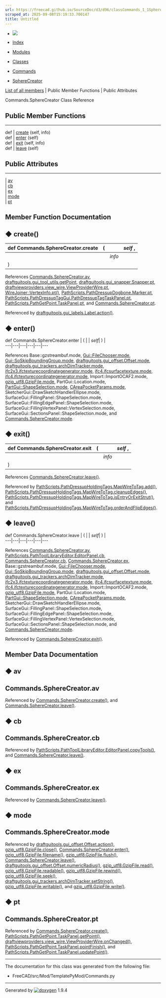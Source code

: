 ```yaml
---
url: https://freecad.github.io/SourceDoc/d3/d96/classCommands_1_1SphereCreator.html
scraped_at: 2025-09-08T15:19:33.700147
title: Untitled
---
```


  * [ ![](https://www.freecad.org/svg/logo-freecad.svg) ](https://freecadweb.org "FreeCAD")
  * [Index](../../index.html "Index")
  * [Modules](../../modules.html "Modules list")
  * [Classes](../../annotated.html "Annotated list")

  * [Commands](../../da/d2d/namespaceCommands.html)
  * [SphereCreator](../../d3/d96/classCommands_1_1SphereCreator.html)

[List of all members](../../d3/dbf/classCommands_1_1SphereCreator-members.html) | Public Member Functions | Public Attributes

Commands.SphereCreator Class Reference

##  Public Member Functions  
  
---  
def | [create](../../d3/d96/classCommands_1_1SphereCreator.html#a883a01e86dd4330a4d6e5bbb28cdc226) (self, info)  
def | [enter](../../d3/d96/classCommands_1_1SphereCreator.html#ae5b24979792d6df49166c303bac5e35e) (self)  
def | [exit](../../d3/d96/classCommands_1_1SphereCreator.html#a063ea748fef14a096b19022231b8ade7) (self, info)  
def | [leave](../../d3/d96/classCommands_1_1SphereCreator.html#afa6deb8b50c7d0fb04a44305664e0b59) (self)  
  
##  Public Attributes  
  
---  
|
[av](../../d3/d96/classCommands_1_1SphereCreator.html#ad7947752d4ce77f11c52ae39be6d63a7)  
|
[cb](../../d3/d96/classCommands_1_1SphereCreator.html#a222f6d32ead74c727a1936def421f6c8)  
|
[ex](../../d3/d96/classCommands_1_1SphereCreator.html#a68b850641adc01b51c4806714eb3584f)  
|
[mode](../../d3/d96/classCommands_1_1SphereCreator.html#a786d7d1f4d3369798c28e9ed094841f1)  
|
[pt](../../d3/d96/classCommands_1_1SphereCreator.html#a75d4f6db49e0debfa869c971ecc9998b)  
  
## Member Function Documentation

## ◆ create()

def Commands.SphereCreator.create  | ( |  | _self_ ,   
---|---|---|---  
|  |  | _info_  
| ) | |   
  
References
[Commands.SphereCreator.av](../../d3/d96/classCommands_1_1SphereCreator.html#ad7947752d4ce77f11c52ae39be6d63a7),
[draftguitools.gui_tool_utils.getPoint](../../db/d6d/group__draftguitools.html#gadee75025c45db326c9f3be5a22f96eaf),
[draftguitools.gui_snapper.Snapper.pt](../../d9/de9/classdraftguitools_1_1gui__snapper_1_1Snapper.html#a1a8587e2d246e5f3a67b462c2c89ed9d),
[draftviewproviders.view_wire.ViewProviderWire.pt](../../da/dd2/classdraftviewproviders_1_1view__wire_1_1ViewProviderWire.html#a1b1c9195ce27f205df5cd92736e0ecdb),
[WireJoiner::VertexInfo.pt()](../../de/daa/structWireJoiner_1_1VertexInfo.html#a0f8b95c715e4de169ed17ef1c96a2245),
[PathScripts.PathDressupDogbone.Marker.pt](../../d9/dd1/classPathScripts_1_1PathDressupDogbone_1_1Marker.html#a3d2b3e2cd9145ddc1702632cce7decd1),
[PathScripts.PathDressupTagGui.PathDressupTagTaskPanel.pt](../../d9/d7b/classPathScripts_1_1PathDressupTagGui_1_1PathDressupTagTaskPanel.html#a44ef627446fcaf266b3de41aef5d47e9),
[PathScripts.PathGetPoint.TaskPanel.pt](../../d8/d28/classPathScripts_1_1PathGetPoint_1_1TaskPanel.html#a5a83ce88ef048e74b70a2f7bf4fabd82),
and
[Commands.SphereCreator.pt](../../d3/d96/classCommands_1_1SphereCreator.html#a75d4f6db49e0debfa869c971ecc9998b).

Referenced by
[draftguitools.gui_labels.Label.action()](../../d4/d3a/classdraftguitools_1_1gui__labels_1_1Label.html#a31d95b9c0428e8e5e2fc2c0e5ba1f9cf).

## ◆ enter()

def Commands.SphereCreator.enter  | ( |  | _self_| ) |   
---|---|---|---|---|---  
  
References Base::gzstreambuf.mode,
[Gui::FileChooser.mode](../../d3/de4/classGui_1_1FileChooser.html#a70902b233736fd75a243b67bf9bc222a),
[Gui::SoSkipBoundingGroup.mode](../../d4/d8e/classGui_1_1SoSkipBoundingGroup.html#a7c30e76c4e037c7342a65590a83a84cf),
[draftguitools.gui_offset.Offset.mode](../../d8/ddd/classdraftguitools_1_1gui__offset_1_1Offset.html#a9bed863d42929e3dddb59c901b4eed82),
[draftguitools.gui_trackers.archDimTracker.mode](../../df/d81/classdraftguitools_1_1gui__trackers_1_1archDimTracker.html#a073b4b49fbde09e3e9f1975e048d8f42),
[ifc2x3.ifctexturecoordinategenerator.mode](../../d6/daf/classifc2x3_1_1ifctexturecoordinategenerator.html#a69ec296e4345f543305f35ed696cd909),
[ifc4.ifcsurfacetexture.mode](../../d2/dec/classifc4_1_1ifcsurfacetexture.html#aefb7f7d283453f3046c63d7935ca5858),
[ifc4.ifctexturecoordinategenerator.mode](../../d9/d5b/classifc4_1_1ifctexturecoordinategenerator.html#a809d1f110c539e54fd4aa19993f5d3c3),
Import::ImportOCAF2.mode,
[gzip_utf8.GzipFile.mode](../../d2/dbe/classgzip__utf8_1_1GzipFile.html#a7da072db1626eef38982980be74ec06f),
PartGui::Location.mode,
[PartGui::ShapeSelection.mode](../../d2/d24/classPartGui_1_1ShapeSelection.html#a0e53daefeb3a306ac5f08454baf047e9),
[CAreaPocketParams.mode](../../dd/d2a/structCAreaPocketParams.html#a8525fa44bbb9dede8c7a2c9a3c3bc385),
SketcherGui::DrawSketchHandlerEllipse.mode,
SurfaceGui::FillingPanel::ShapeSelection.mode,
SurfaceGui::FillingEdgePanel::ShapeSelection.mode,
SurfaceGui::FillingVertexPanel::VertexSelection.mode,
SurfaceGui::SectionsPanel::ShapeSelection.mode, and
[Commands.SphereCreator.mode](../../d3/d96/classCommands_1_1SphereCreator.html#a786d7d1f4d3369798c28e9ed094841f1).

## ◆ exit()

def Commands.SphereCreator.exit  | ( |  | _self_ ,   
---|---|---|---  
|  |  | _info_  
| ) | |   
  
References
[Commands.SphereCreator.leave()](../../d3/d96/classCommands_1_1SphereCreator.html#afa6deb8b50c7d0fb04a44305664e0b59).

Referenced by
[PathScripts.PathDressupHoldingTags.MapWireToTag.add()](../../dd/dd7/classPathScripts_1_1PathDressupHoldingTags_1_1MapWireToTag.html#a635a31c3648c89f099d5fe6f97368237),
[PathScripts.PathDressupHoldingTags.MapWireToTag.cleanupEdges()](../../dd/dd7/classPathScripts_1_1PathDressupHoldingTags_1_1MapWireToTag.html#ad67774cf1b6aa1f4bb6bc52fa932df83),
[PathScripts.PathDressupHoldingTags.MapWireToTag.isEntryOrExitStrut()](../../dd/dd7/classPathScripts_1_1PathDressupHoldingTags_1_1MapWireToTag.html#a00604413eda3d6379b5b81511110b4f3),
and
[PathScripts.PathDressupHoldingTags.MapWireToTag.orderAndFlipEdges()](../../dd/dd7/classPathScripts_1_1PathDressupHoldingTags_1_1MapWireToTag.html#ab12d7dbae1777316e69045e8d3129339).

## ◆ leave()

def Commands.SphereCreator.leave  | ( |  | _self_| ) |   
---|---|---|---|---|---  
  
References
[Commands.SphereCreator.av](../../d3/d96/classCommands_1_1SphereCreator.html#ad7947752d4ce77f11c52ae39be6d63a7),
[PathScripts.PathToolLibraryEditor.EditorPanel.cb](../../d0/d92/classPathScripts_1_1PathToolLibraryEditor_1_1EditorPanel.html#a436ac1c149cbc14609175dbe73828ac4),
[Commands.SphereCreator.cb](../../d3/d96/classCommands_1_1SphereCreator.html#a222f6d32ead74c727a1936def421f6c8),
[Commands.SphereCreator.ex](../../d3/d96/classCommands_1_1SphereCreator.html#a68b850641adc01b51c4806714eb3584f),
Base::gzstreambuf.mode,
[Gui::FileChooser.mode](../../d3/de4/classGui_1_1FileChooser.html#a70902b233736fd75a243b67bf9bc222a),
[Gui::SoSkipBoundingGroup.mode](../../d4/d8e/classGui_1_1SoSkipBoundingGroup.html#a7c30e76c4e037c7342a65590a83a84cf),
[draftguitools.gui_offset.Offset.mode](../../d8/ddd/classdraftguitools_1_1gui__offset_1_1Offset.html#a9bed863d42929e3dddb59c901b4eed82),
[draftguitools.gui_trackers.archDimTracker.mode](../../df/d81/classdraftguitools_1_1gui__trackers_1_1archDimTracker.html#a073b4b49fbde09e3e9f1975e048d8f42),
[ifc2x3.ifctexturecoordinategenerator.mode](../../d6/daf/classifc2x3_1_1ifctexturecoordinategenerator.html#a69ec296e4345f543305f35ed696cd909),
[ifc4.ifcsurfacetexture.mode](../../d2/dec/classifc4_1_1ifcsurfacetexture.html#aefb7f7d283453f3046c63d7935ca5858),
[ifc4.ifctexturecoordinategenerator.mode](../../d9/d5b/classifc4_1_1ifctexturecoordinategenerator.html#a809d1f110c539e54fd4aa19993f5d3c3),
Import::ImportOCAF2.mode,
[gzip_utf8.GzipFile.mode](../../d2/dbe/classgzip__utf8_1_1GzipFile.html#a7da072db1626eef38982980be74ec06f),
PartGui::Location.mode,
[PartGui::ShapeSelection.mode](../../d2/d24/classPartGui_1_1ShapeSelection.html#a0e53daefeb3a306ac5f08454baf047e9),
[CAreaPocketParams.mode](../../dd/d2a/structCAreaPocketParams.html#a8525fa44bbb9dede8c7a2c9a3c3bc385),
SketcherGui::DrawSketchHandlerEllipse.mode,
SurfaceGui::FillingPanel::ShapeSelection.mode,
SurfaceGui::FillingEdgePanel::ShapeSelection.mode,
SurfaceGui::FillingVertexPanel::VertexSelection.mode,
SurfaceGui::SectionsPanel::ShapeSelection.mode, and
[Commands.SphereCreator.mode](../../d3/d96/classCommands_1_1SphereCreator.html#a786d7d1f4d3369798c28e9ed094841f1).

Referenced by
[Commands.SphereCreator.exit()](../../d3/d96/classCommands_1_1SphereCreator.html#a063ea748fef14a096b19022231b8ade7).

## Member Data Documentation

## ◆ av

Commands.SphereCreator.av  
---  
  
Referenced by
[Commands.SphereCreator.create()](../../d3/d96/classCommands_1_1SphereCreator.html#a883a01e86dd4330a4d6e5bbb28cdc226),
and
[Commands.SphereCreator.leave()](../../d3/d96/classCommands_1_1SphereCreator.html#afa6deb8b50c7d0fb04a44305664e0b59).

## ◆ cb

Commands.SphereCreator.cb  
---  
  
Referenced by
[PathScripts.PathToolLibraryEditor.EditorPanel.copyTools()](../../d0/d92/classPathScripts_1_1PathToolLibraryEditor_1_1EditorPanel.html#a7a220589b29f57010e038397eed16a6e),
and
[Commands.SphereCreator.leave()](../../d3/d96/classCommands_1_1SphereCreator.html#afa6deb8b50c7d0fb04a44305664e0b59).

## ◆ ex

Commands.SphereCreator.ex  
---  
  
Referenced by
[Commands.SphereCreator.leave()](../../d3/d96/classCommands_1_1SphereCreator.html#afa6deb8b50c7d0fb04a44305664e0b59).

## ◆ mode

Commands.SphereCreator.mode  
---  
  
Referenced by
[draftguitools.gui_offset.Offset.action()](../../d8/ddd/classdraftguitools_1_1gui__offset_1_1Offset.html#af6fe1d529ed82fe117bb430a75844ec5),
[gzip_utf8.GzipFile.close()](../../d2/dbe/classgzip__utf8_1_1GzipFile.html#a5c40910b0ce0286256128c6dae8a2c9b),
[Commands.SphereCreator.enter()](../../d3/d96/classCommands_1_1SphereCreator.html#ae5b24979792d6df49166c303bac5e35e),
[gzip_utf8.GzipFile.filename()](../../d2/dbe/classgzip__utf8_1_1GzipFile.html#ab56fe84a4eb08c44e7a0026280c01229),
[gzip_utf8.GzipFile.flush()](../../d2/dbe/classgzip__utf8_1_1GzipFile.html#ae5623fe01da68b05e54f3855e0ef26bc),
[Commands.SphereCreator.leave()](../../d3/d96/classCommands_1_1SphereCreator.html#afa6deb8b50c7d0fb04a44305664e0b59),
[draftguitools.gui_offset.Offset.numericRadius()](../../d8/ddd/classdraftguitools_1_1gui__offset_1_1Offset.html#ae08617dcd80297f9e33139b0cfb5589f),
[gzip_utf8.GzipFile.read()](../../d2/dbe/classgzip__utf8_1_1GzipFile.html#a1997270eadc9247814e6a68f6a8a3ba1),
[gzip_utf8.GzipFile.readable()](../../d2/dbe/classgzip__utf8_1_1GzipFile.html#a21bb7341b2bda31a03e6e605fbf504ab),
[gzip_utf8.GzipFile.rewind()](../../d2/dbe/classgzip__utf8_1_1GzipFile.html#aee93e6718f3bf10452ff5254970d7886),
[gzip_utf8.GzipFile.seek()](../../d2/dbe/classgzip__utf8_1_1GzipFile.html#ac5b53848e16b6ba800ed9ac8d3f737c3),
[draftguitools.gui_trackers.archDimTracker.setString()](../../df/d81/classdraftguitools_1_1gui__trackers_1_1archDimTracker.html#a9959440fd5125f6e431706300d55e79c),
[gzip_utf8.GzipFile.writable()](../../d2/dbe/classgzip__utf8_1_1GzipFile.html#a7adb1a84422e54a6481809a7547c176f),
and
[gzip_utf8.GzipFile.write()](../../d2/dbe/classgzip__utf8_1_1GzipFile.html#a3148c5b71cccbdfce05d52d31114810e).

## ◆ pt

Commands.SphereCreator.pt  
---  
  
Referenced by
[Commands.SphereCreator.create()](../../d3/d96/classCommands_1_1SphereCreator.html#a883a01e86dd4330a4d6e5bbb28cdc226),
[PathScripts.PathGetPoint.TaskPanel.getPoint()](../../d8/d28/classPathScripts_1_1PathGetPoint_1_1TaskPanel.html#a887ab8742a503f9a0c4c177498f518f4),
[draftviewproviders.view_wire.ViewProviderWire.onChanged()](../../da/dd2/classdraftviewproviders_1_1view__wire_1_1ViewProviderWire.html#a45511b113b62eba083c491b40c7fe3e8),
[PathScripts.PathGetPoint.TaskPanel.pointFinish()](../../d8/d28/classPathScripts_1_1PathGetPoint_1_1TaskPanel.html#a66a2e82f61a502b21a93fb058cb15e2e),
and
[PathScripts.PathGetPoint.TaskPanel.updatePoint()](../../d8/d28/classPathScripts_1_1PathGetPoint_1_1TaskPanel.html#a803c8c22e7d07808de83c36eac90d91f).

* * *

The documentation for this class was generated from the following file:

  * FreeCAD/src/Mod/TemplatePyMod/Commands.py

* * *

Generated by
[![doxygen](../../doxygen.svg)](https://www.doxygen.org/index.html) 1.9.4


